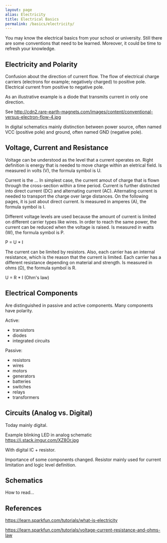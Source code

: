 ```yaml
---
layout: page
alias: Electricity
title: Electrical Basics
permalink: /basics/electricity/
---
```



You may know the electrical basics from your school or university.
Still there are some conventions that need to be learned.
Moreover, it could be time to refresh your knowledge.


Electricity and Polarity
------------------------

Confusion about the direction of current flow.
The flow of electrical charge carriers (electrons for example; negatively charged) to positive pole.
Electrical current from positive to negative pole.

As an illustrative example is a diode that transmits current in only one direction.

See http://cdn2.rare-earth-magnets.com/images/content/conventional-versus-electron-flow-4.jpg

In digital schematics mainly distinction between power source, often named VCC (positive pole) and ground, often named GND (negative pole).


Voltage, Current and Resistance
-------------------------------

Voltage can be understood as the level that a current operates on.
Right definition is energy that is needed to move charge within an eletrical field.
Is measured in volts (V), the formula symbol is U.

Current is the ...
In simplest case, the current amout of charge that is flown through the cross-section within a time period.
Current is further distincted into direct current (DC) and alternating current (AC).
Alternating current is needed to transport the charge over large distances.
On the following pages, it is just about direct current.
Is measured in amperes (A), the formula symbol is I.

Different voltage levels are used because the amount of current is limited on different carrier types like wires.
In order to reach the same power, the current can be reduced when the voltage is raised.
Is measured in watts (W), the formula symbol is P.

P = U * I

The current can be limited by resistors.
Also, each carrier has an internal resistance, which is the reason that the current is limited.
Each carrier has a different resistance depending on material and strength.
Is measured in ohms (Ω), the formula symbol is R.

U = R * I (Ohm's law)


Electrical Components
---------------------

Are distinguished in passive and active components.
Many components have polarity.

Active:

* transistors
* diodes
* integrated circuits

Passive:

* resistors
* wires
* motors
* generators
* batteries
* switches
* relays
* transformers


Circuits (Analog vs. Digital)
-----------------------------

Today mainly digital.

Example blinking LED in analog schematic https://i.stack.imgur.com/XZ8Or.jpg

With digital IC + resistor.

Importance of some components changed.
Resistor mainly used for current limitation and logic level definition.

Schematics
----------

How to read...


References
----------

https://learn.sparkfun.com/tutorials/what-is-electricity

https://learn.sparkfun.com/tutorials/voltage-current-resistance-and-ohms-law
